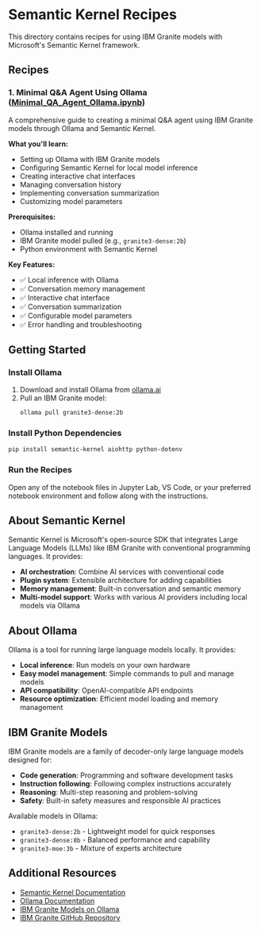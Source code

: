 # Semantic Kernel Recipes

This directory contains recipes for using IBM Granite models with Microsoft's Semantic Kernel framework.

## Recipes

### 1. Minimal Q&A Agent Using Ollama ([Minimal_QA_Agent_Ollama.ipynb](Minimal_QA_Agent_Ollama.ipynb))

A comprehensive guide to creating a minimal Q&A agent using IBM Granite models through Ollama and Semantic Kernel.

**What you'll learn:**
- Setting up Ollama with IBM Granite models
- Configuring Semantic Kernel for local model inference
- Creating interactive chat interfaces
- Managing conversation history
- Implementing conversation summarization
- Customizing model parameters

**Prerequisites:**
- Ollama installed and running
- IBM Granite model pulled (e.g., `granite3-dense:2b`)
- Python environment with Semantic Kernel

**Key Features:**
- ✅ Local inference with Ollama
- ✅ Conversation memory management
- ✅ Interactive chat interface
- ✅ Conversation summarization
- ✅ Configurable model parameters
- ✅ Error handling and troubleshooting

## Getting Started

### Install Ollama

1. Download and install Ollama from [ollama.ai](https://ollama.ai)
2. Pull an IBM Granite model:
   ```bash
   ollama pull granite3-dense:2b
   ```

### Install Python Dependencies

```bash
pip install semantic-kernel aiohttp python-dotenv
```

### Run the Recipes

Open any of the notebook files in Jupyter Lab, VS Code, or your preferred notebook environment and follow along with the instructions.

## About Semantic Kernel

Semantic Kernel is Microsoft's open-source SDK that integrates Large Language Models (LLMs) like IBM Granite with conventional programming languages. It provides:

- **AI orchestration**: Combine AI services with conventional code
- **Plugin system**: Extensible architecture for adding capabilities
- **Memory management**: Built-in conversation and semantic memory
- **Multi-model support**: Works with various AI providers including local models via Ollama

## About Ollama

Ollama is a tool for running large language models locally. It provides:

- **Local inference**: Run models on your own hardware
- **Easy model management**: Simple commands to pull and manage models
- **API compatibility**: OpenAI-compatible API endpoints
- **Resource optimization**: Efficient model loading and memory management

## IBM Granite Models

IBM Granite models are a family of decoder-only large language models designed for:

- **Code generation**: Programming and software development tasks
- **Instruction following**: Following complex instructions accurately
- **Reasoning**: Multi-step reasoning and problem-solving
- **Safety**: Built-in safety measures and responsible AI practices

Available models in Ollama:
- `granite3-dense:2b` - Lightweight model for quick responses
- `granite3-dense:8b` - Balanced performance and capability
- `granite3-moe:3b` - Mixture of experts architecture

## Additional Resources

- [Semantic Kernel Documentation](https://learn.microsoft.com/en-us/semantic-kernel/)
- [Ollama Documentation](https://ollama.ai/docs)
- [IBM Granite Models on Ollama](https://ollama.com/blog/ibm-granite)
- [IBM Granite GitHub Repository](https://github.com/ibm-granite)
